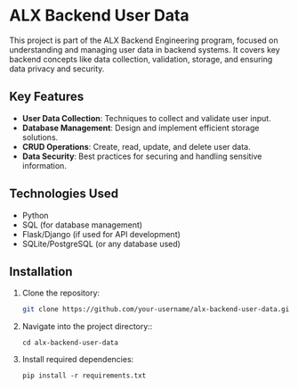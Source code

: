 # ALX Backend User Data

This project is part of the ALX Backend Engineering program, focused on understanding and managing user data in backend systems. It covers key backend concepts like data collection, validation, storage, and ensuring data privacy and security.

## Key Features

- **User Data Collection**: Techniques to collect and validate user input.
- **Database Management**: Design and implement efficient storage solutions.
- **CRUD Operations**: Create, read, update, and delete user data.
- **Data Security**: Best practices for securing and handling sensitive information.

## Technologies Used

- Python
- SQL (for database management)
- Flask/Django (if used for API development)
- SQLite/PostgreSQL (or any database used)

## Installation

1. Clone the repository:

   ```bash
   git clone https://github.com/your-username/alx-backend-user-data.git
   ```
2. Navigate into the project directory::
	```
	cd alx-backend-user-data
	```
3. Install required dependencies:
	```
	pip install -r requirements.txt
	```

